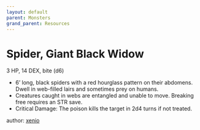 ```yaml
---
layout: default
parent: Monsters
grand_parent: Resources
---
```


# Spider, Giant Black Widow

3 HP, 14 DEX, bite (d6)

- 6’ long, black spiders with a red hourglass pattern on their abdomens. Dwell in web-filled lairs and sometimes prey on humans.
- Creatures caught in webs are entangled and unable to move. Breaking free requires an STR save.
- Critical Damage: The poison kills the target in 2d4 turns if not treated.

author: [xenio](https://xenioinabottle.blogspot.com)
